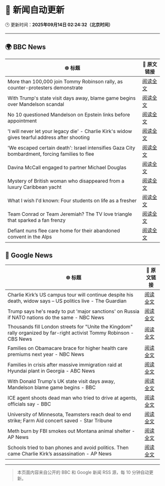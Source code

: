 # 🧠 新闻自动更新

🕒 更新时间：**2025年09月14日 02:24:32（北京时间）**

---

## 🌍 BBC News

| 🌐 标题 | 🔗 原文链接 |
|--------|-------------|
| More than 100,000 join Tommy Robinson rally, as counter-protesters demonstrate | [阅读全文](https://www.bbc.com/news/articles/cwydezxl0xlo?at_medium=RSS&at_campaign=rss) |
| With Trump's state visit days away, blame game begins over Mandelson scandal | [阅读全文](https://www.bbc.com/news/articles/cp8j2d5xm78o?at_medium=RSS&at_campaign=rss) |
| No 10 questioned Mandelson on Epstein links before appointment | [阅读全文](https://www.bbc.com/news/articles/cn82rdmzr20o?at_medium=RSS&at_campaign=rss) |
| 'I will never let your legacy die' - Charlie Kirk's widow gives tearful address after shooting | [阅读全文](https://www.bbc.com/news/articles/cz9je8lxge4o?at_medium=RSS&at_campaign=rss) |
| 'We escaped certain death': Israel intensifies Gaza City bombardment, forcing families to flee | [阅读全文](https://www.bbc.com/news/articles/c20v15j9l3wo?at_medium=RSS&at_campaign=rss) |
| Davina McCall engaged to partner Michael Douglas | [阅读全文](https://www.bbc.com/news/articles/cwynd9v6zl3o?at_medium=RSS&at_campaign=rss) |
| Mystery of British woman who disappeared from a luxury Caribbean yacht | [阅读全文](https://www.bbc.com/news/articles/c4g2zv1px7jo?at_medium=RSS&at_campaign=rss) |
| What I wish I'd known: Four students on life as a fresher | [阅读全文](https://www.bbc.com/news/articles/ce801vd85q0o?at_medium=RSS&at_campaign=rss) |
| Team Conrad or Team Jeremiah? The TV love triangle that sparked a fan frenzy | [阅读全文](https://www.bbc.com/news/articles/cvgr8xy5dlro?at_medium=RSS&at_campaign=rss) |
| Defiant nuns flee care home for their abandoned convent in the Alps | [阅读全文](https://www.bbc.com/news/articles/c5y8r2gk0vyo?at_medium=RSS&at_campaign=rss) |

## 📰 Google News

| 🌐 标题 | 🔗 原文链接 |
|--------|-------------|
| Charlie Kirk’s US campus tour will continue despite his death, widow says – US politics live - The Guardian | [阅读全文](https://news.google.com/rss/articles/CBMi0gFBVV95cUxObzFjeWVLR0xPdVBfOGg2VmZWVlpsb1FWLU0tZUVBd2VaTWhYMmpNZEU4ZGZzUjN1RGhvaXprNzhuLWswOVlYaWRWcnZMeC1lUy11WXBPWTg0dndSRlpWdnlXYzFUUXZUTEt5YmotUzVXNVdxb0hid3l6MFlmZW03QThFOFB5dXNSQmNZOVlxcHc4RHlTYkR2bWptVFJ6SmNPUWxjUml3dXNhcDQ5QnpzSGs0TG5PaU5LOC1pRDhwaFVRQ0hDNXYyMzZNcmZlLUdlT3c?oc=5) |
| Trump says he's ready to put 'major sanctions' on Russia if NATO nations do the same - NBC News | [阅读全文](https://news.google.com/rss/articles/CBMisAFBVV95cUxNdjVhU240U0VHTHJOeFZGT0luNGNOQzl1eDlJeDd2ZTY2c0IzNmtJNDBHWmVaekFYb01ULW4waE52VnRYRVFRbk42ekRzd3ZFaEV1LWJHeXBLUEVqaHh6MUdTbndHVm9rTlFZc3czcFVpVExzNEpESU9aVmVRdUl6WFM4VGdBMm5hSUxxYlZIZWk0c0E0dVU2TnV3ZVNkTmZFcjIteTNvc0I3YVRYbVVJYtIBVkFVX3lxTE94aTE1LUx0clgzRWhzTkhwZjgtRjdVMG15MXpsZXBKYmdPMXByQlJfNEhpZUZ1RTUzRHoxOGI2akZVX3UwdWs0a0MwUGVWRk92TXp5Q1FB?oc=5) |
| Thousands fill London streets for "Unite the Kingdom" rally organized by far-right activist Tommy Robinson - CBS News | [阅读全文](https://news.google.com/rss/articles/CBMiqwFBVV95cUxOOHNEZnJ1bTZ3WFJDRWZfcDA2TF9xOENULXFnVHhNZ3JFcUQtZ0tUZ3JHTGdqc3cxa1VnbnVRZzd4M05LaUNjRTk4cWc2aG1IZTl6RUN0aXA4amZqOF80TTJKVEJGb0EzYlhZZFpiNmYwMkZhbi1PaS1LYlhjbXlCWUh2LVFHT09xSlZLWEFqM1NOdW00UHIwSVVrYUU2a2RNbU5fTFVoMTdoOEXSAbABQVVfeXFMTjJRXzZ2V1FQbFN2aHJ4VWx5azhXSnhOUDBtbk1GRzByV1E4a3ZIQUhkMHQ2UW44VUFYNDI2cU44UldqVGpMY3BDb2VPT1ZOdWRUaFlFRDNiX3g0Tmh6WnQ2cVotQ3pYZU9HaTZiblg0Z19ZUkNCRFZRN3NPTGczX2hCVE9UbTFKQVdFbzlkTGtQMF9Uc2NOc0dkV3pGME5NbkNGbEFYS0RKV2Rpb2hZcGI?oc=5) |
| Families on Obamacare brace for higher health care premiums next year - NBC News | [阅读全文](https://news.google.com/rss/articles/CBMipwFBVV95cUxOcFl5blZpSXBlb3djNzhUbHB6QWFvQWlGRDhqaDNhYmZidE56Uml5OTR6VkY0ZTJqZURzdG1qdnZlTlhIcGFRSmR0OXRpVko3dUZaRFFreGRUMzNjRmMtWS1veFRwcXByeEN2YkdfU2d2TklNQVd1RnF0MFFzdnpZN0ZuUWcwSFEwSjFtaTJUTXowM0pFRTZhXy1uTDcxT2toUHBTZVVWONIBVkFVX3lxTE1zMUNfTnF1S29fY2tITlFObjZDeTVvYlhRQTRKRk40Y0RHbmwwTVJQcWd5dzB4YlBGQ0tWTDh5OGZHNlEyTjA5TF9QRHNDQThjUDlCQU93?oc=5) |
| Families in crisis after massive immigration raid at Hyundai plant in Georgia - ABC News | [阅读全文](https://news.google.com/rss/articles/CBMiqgFBVV95cUxPU0RpdGNYcXZ4Xzh4NHZmYUREckdCRXNDOWh6eXp6QWRqVVBwUVd4M183UDdtVzNJQkJfZ2YtZjBCd2Y4VnI5ZTBoRTlrN193aXBka0IwYkFCcmVDMV9qTUZ1YnYzU2Y2VUJxVTQwSUo2OXdoUGhQZG5PSzZHT1ZxOGx5ZmxzRE13aEhhT1pXdkU0TG1IdlRWSmFjMGhjT1B2MTl1NThidm5Pd9IBrwFBVV95cUxPWldSd3hEN25DajI4RVZKZTRPdkJWemgyWnZKSlNERm1JeV9oSGQ5WXQ5TTNXdVV5QlU0ZGl0Tk1YNnV6Mk05SWlJa2FlTmxvMU5Pc0otTUdHNXRydkhSVXJULXNGWEtHRVB1a3ZjcnlhaXp0N2dNZUZoQ1laZHhjYUlLaWxXRHMyVHFmb3FoOExYdVkxUmJnbENfRGhTOTMwNE14Z2N1OUZUbmtMY2t3?oc=5) |
| With Donald Trump's UK state visit days away, Mandelson blame game begins - BBC | [阅读全文](https://news.google.com/rss/articles/CBMiWkFVX3lxTE12TXNRWm9PRklxSFFJZXA4LUF6cU5pVDltYkNtaWpaemlGMVM3NmZ2X2ota2pWSllJdGpDSk5BOVZEYW9ieVZwcmJKdENhMk95enBTLVFreXhGZ9IBX0FVX3lxTFB2LUJOQ3B0Sl9CbmwzSVFrYjc0NHpfTEM4RFV4X0NkTGlFTlF0Ql8zT3l1WUNzSUhQNk5vVU5aVm14d0VfY0VSMkxwR05hbWdHdUl2YWI0cnlJT25Kd0NN?oc=5) |
| ICE agent shoots dead man who tried to drive at agents, officials say - BBC | [阅读全文](https://news.google.com/rss/articles/CBMiWkFVX3lxTE54T1JCQXlOeDZCZEdZT3RUYkhHbm5ZN0NKQk9tYkdJM0x5M0hxN2hJckFHV05IZ0F1ZUtpRmxxZUNTT05wc2VIMnZmZC1QOEtCNHFNV3hnYXdBd9IBX0FVX3lxTE1BUXNBMTZzMmNqcEZKWFdVUGQ5NU8zeGdUOWpsLVM1cC1Bb2poUGdTZ0c1UWJIcTQwTHBYYkV3MUZoRTVxSVRFeUdNRFp5bElCd2Vqb1lKX1poZVpIUVI4?oc=5) |
| University of Minnesota, Teamsters reach deal to end strike; Farm Aid concert saved - Star Tribune | [阅读全文](https://news.google.com/rss/articles/CBMixAFBVV95cUxOOTBaLWdKb2czYnJJUm5RVG9OODlYVVZ2U2lnYlRjR2NRejBNaTJGZlJtREtuTXozVUhUX01IZ1dua3lDam1EU21tSkF2NTBvRlBseWFqaXl4cmpqZ182RFZvOG9wZXBScm51Xzk0eVBaN0NHbm9vOHRMVXZ4NFdNbWw5NUMxcUFraXFvUFJUS2d4d1NVSUtWN010LWYtUmFXN1VzRjQydHZIdlQtSWkzVVp5eEJlUy13ZVVleWZpZEtZTS12?oc=5) |
| Meth burn by FBI smokes out Montana animal shelter - AP News | [阅读全文](https://news.google.com/rss/articles/CBMirwFBVV95cUxPYkJGcGhZbDhEZlR2VGt5MHlEMUpzUTRDcEJhbWFfdkFXbTRPR0xOall2YTNjV1M2Nk9GRzdQT0lGbld2REQxUWNTTGgxZVJ3SUcxdFJnWUJNSllZdWtVaUtMRFo0V3V6LU10bWR1dGVFT2xra0NWZkNPRF9TR2NtYlBLYWNneWFzQ1hIVGMwMjRnc1JGMjRtX09YVXhuck1ZTVV1SG1QbkQ3UVZ4UTBv?oc=5) |
| Schools tried to ban phones and avoid politics. Then came Charlie Kirk’s assassination - AP News | [阅读全文](https://news.google.com/rss/articles/CBMimgFBVV95cUxPNVA4aVF3VktzdmtqcWhEQlJudWJ3dV9Ed0hLXzNaZl9CQndJM0tWdjNtS0tvdmIwQ25PMW9DNWYtLWpjNjFIZHNjNEhlYXBvTERGVEcyWlN0cXgta2UydzM4b2UtXzBIY0ZTM2VFejdIRWYtelJQRVdaVkpMZ2w5Qi1zNEw4cl96N3ZBYTZuLXl2S2dqSkJISk5n?oc=5) |

---
> 本页面内容来自公开的 BBC 和 Google 新闻 RSS 源，每 10 分钟自动更新。